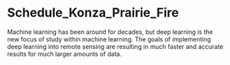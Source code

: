 # Schedule_Konza_Prairie_Fire
Machine learning has been around for decades, but deep learning is the new focus of study within machine learning. The goals of implementing deep learning into remote sensing are resulting in much faster and accurate results for much larger amounts of data. 

